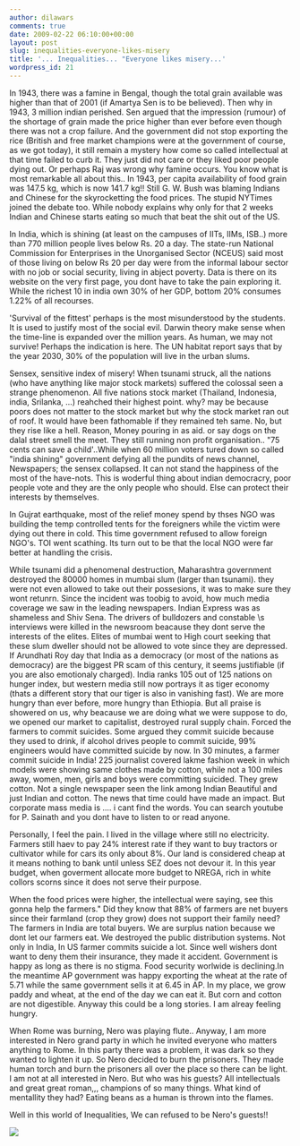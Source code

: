 ```yaml
---
author: dilawars
comments: true
date: 2009-02-22 06:10:00+00:00
layout: post
slug: inequalities-everyone-likes-misery
title: '... Inequalities... "Everyone likes misery...'
wordpress_id: 21
---
```


In 1943, there was a famine in Bengal, though the total grain available was higher than that of 2001 (if Amartya Sen is to be believed). Then why in 1943, 3 million indian perished. Sen argued that the impression (rumour) of the shortage of grain made the price higher than ever before even though there was not a crop failure. And the government did not stop exporting the rice (British and free market champions were at the government of course, as we got today), it still remain a mystery how come so called intellectual at that time failed to curb it. They just did not care or they liked poor people dying out. Or perhaps Raj was wrong why famine occurs. You know what is most remarkable all about this.. In 1943, per capita availability of food grain was 147.5 kg, which is now 141.7 kg!! Still G. W. Bush was blaming Indians and Chinese for the skyrocketting the food prices. The stupid NYTimes joined the debate too. While nobody explains why only for that 2 weeks Indian and Chinese starts eating so much that beat the shit out of the US.  
  
In India, which is shining (at least on the campuses of IITs, IIMs, ISB..) more than 770 million people lives below Rs. 20 a day. The state-run National Commission for Enterprises in the Unorganised Sector (NCEUS) said most of those living on below Rs 20 per day were from the informal labour sector with no job or social security, living in abject poverty. Data is there on its website on the very first page, you dont have to take the pain exploring it. While the richest 10 in india own 30% of her GDP, bottom 20% consumes 1.22% of all recourses.  
  
'Survival of the fittest' perhaps is the most misunderstood by the students. It is used to justify most of the social evil. Darwin theory make sense when the time-line is expanded over the million years. As human, we may not survive! Perhaps the indication is here. The UN habitat report says that by the year 2030, 30% of the population will live in the urban slums.  
  
Sensex, sensitive index of misery! When tsunami struck, all the nations (who have anything like major stock markets) suffered the colossal seen a strange phenomenon. All five nations stock market (Thailand, Indonesia, india, Srilanka, ...) reahched their highest point. why? may be because poors does not matter to the stock market but why the stock market ran out of roof. It would have been fathomable if they remained teh same. No, but they rise like a hell. Reason, Money pouring in as aid. or say dogs on the dalal street smell the meet. They still running non profit organisation.. "75 cents can save a child'..While when 60 million voters tured down so called "india shining"  government defying all the pundits of news channel, Newspapers; the sensex collapsed. It can not stand the happiness of the most of the have-nots.  This is woderful thing about indian democracry, poor people vote and they are the only people who should. Else can protect their interests by themselves.  
  
In Gujrat earthquake, most of the relief money spend by thses NGO was building the temp controlled tents for the foreigners while the victim were dying out there in cold. This time government refused to allow foreign NGO's. TOI went scathing. Its turn out to be that the local NGO were far better at handling the crisis.  
  
While tsunami did a phenomenal destruction, Maharashtra government destroyed the 80000 homes in mumbai slum (larger than tsunami). they were not even allowed to take out their possesions, it was to make sure they wont retunrn. Since the incident was toobig to avoid, how much media coverage we saw in the leading newspapers. Indian Express was as shameless and Shiv Sena. The drivers of bulldozers and constable \s interviews were killed in the newsroom beacause they dont serve the interests of the elites. Elites of mumbai went to High court seeking that these slum dweller should not be allowed to vote since they are depressed. If Arundhati Roy day that India as a democracy (or most of the nations as democracy) are the biggest PR scam of this century, it seems justifiable (if you are also emotionaly charged). India ranks 105 out of 125 nations on hunger index, but western media still now portrays it as tiger economy (thats a different story that our tiger is also in vanishing fast). We are more hungry than ever before, more hungry than Ethiopia. But all praise is showered on us, why beacause we are doing what we were suppose to do, we opened our market to capitalist, destroyed rural supply chain. Forced the farmers to commit suicides. Some argued they commit suicide because they used to drink, if alcohol drives people to commit suicide, 99% engineers would have committed suicide by now. In 30 minutes, a farmer commit suicide in India! 225 journalist covered lakme fashion week in which models were showing same clothes made by cotton, while not a 100 miles away, women, men, girls and boys were committing suicided. They grew cotton. Not a single newspaper seen the link among Indian Beautiful and just Indian and cotton. The news that time could have made an impact. But corporate mass media is .... i cant find the words. You can search youtube for P. Sainath and you dont have to listen to or read anyone.  
  
Personally, I feel the pain. I lived in the village where still no electricity. Farmers still haev to pay 24% interest rate if they want to buy tractors or cultivator while for cars its only about 8%. Our land is considered cheap at it means nothing to bank until unless SEZ does not devour it. In this year budget, when goverment allocate more budget to NREGA, rich in white collors scorns since it does not serve their purpose.  
  
When the food prices were higher, the intellectual were saying, see this gonna help the farmers." Did they know that 88% of farmers are net buyers since their farmland (crop they grow) does not support their family need? The farmers in India are total buyers. We are surplus nation because we dont let our farmers eat. We destroyed the public distribution systems. Not only in India, In US farmer commits suicide a lot. Since well wishers dont want to deny them their insurance, they made it accident. Government is happy as long as there is no stigma. Food security worlwide is declining.In the meantime AP government was happy exporting the wheat at the rate of 5.71 while the same government sells it at 6.45 in AP. In my place, we grow paddy and wheat, at the end of the day we can eat it. But corn and cotton are not digestible. Anyway this  could be a long stories. I am alreay feeling hungry.  
  
When Rome was burning, Nero was playing flute.. Anyway, I am more interested in Nero grand party in which he invited everyone who matters anything to Rome. In this party there was a problem, it was dark so they wanted to lighten it up. So Nero decided to burn the prisoners. They made human torch and burn the prisoners all over the place so there can be light. I am not at all interested in Nero. But who was his guests? All intellectuals and great great roman,,, champions of so many things.  What kind of mentallity they had? Eating beans as a human is thrown into the flames.  
  
Well in this world of Inequalities, We can refused to be Nero's guests!!  
  
  
  
  
  


![](https://blogger.googleusercontent.com/tracker/3794193585985230867-4513102431272146254?l=dilawarsays.blogspot.com)
